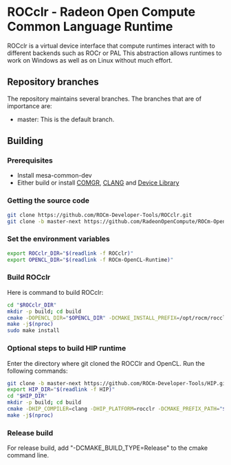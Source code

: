 # ROCclr - Radeon Open Compute Common Language Runtime
ROCclr is a virtual device interface that compute runtimes interact with to different backends such as ROCr or PAL
This abstraction allows runtimes to work on Windows as well as on Linux without much effort.

## Repository branches
The repository maintains several branches. The branches that are of importance are:

-   master: This is the default branch.

## Building

### Prerequisites

-   Install mesa-common-dev
-   Either build or install [COMGR](https://github.com/RadeonOpenCompute/ROCm-CompilerSupport), [CLANG](https://github.com/RadeonOpenCompute/llvm-project) and [Device Library](https://github.com/RadeonOpenCompute/ROCm-Device-Libs)

### Getting the source code

```bash
git clone https://github.com/ROCm-Developer-Tools/ROCclr.git
git clone -b master-next https://github.com/RadeonOpenCompute/ROCm-OpenCL-Runtime.git
```

### Set the environment variables

```bash
export ROCclr_DIR="$(readlink -f ROCclr)"
export OPENCL_DIR="$(readlink -f ROCm-OpenCL-Runtime)"
```

### Build ROCclr
Here is command to build ROCclr:

```bash
cd "$ROCclr_DIR"
mkdir -p build; cd build
cmake -DOPENCL_DIR="$OPENCL_DIR" -DCMAKE_INSTALL_PREFIX=/opt/rocm/rocclr ..
make -j$(nproc)
sudo make install
```

### Optional steps to build HIP runtime
Enter the directory where git cloned the ROCClr and OpenCL. Run the following commands:

```bash
git clone -b master-next https://github.com/ROCm-Developer-Tools/HIP.git
export HIP_DIR="$(readlink -f HIP)"
cd "$HIP_DIR"
mkdir -p build; cd build
cmake -DHIP_COMPILER=clang -DHIP_PLATFORM=rocclr -DCMAKE_PREFIX_PATH="$ROCclr_DIR/build" ..
make -j$(nproc)
```

### Release build
For release build, add "-DCMAKE_BUILD_TYPE=Release" to the cmake command line.
